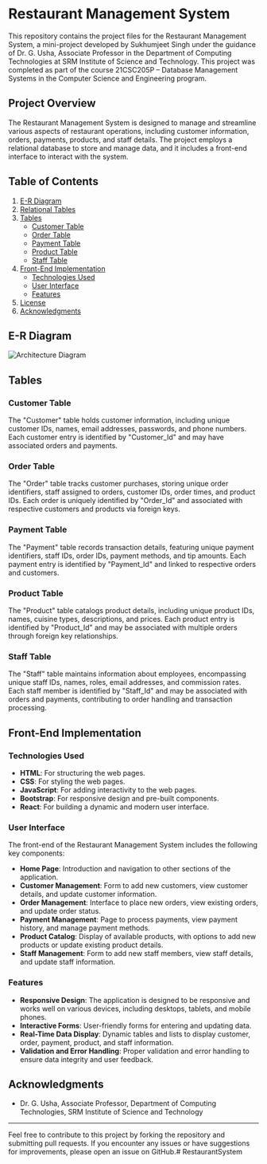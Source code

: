 # Restaurant Management System

This repository contains the project files for the Restaurant Management System, a mini-project developed by Sukhumjeet Singh under the guidance of Dr. G. Usha, Associate Professor in the Department of Computing Technologies at SRM Institute of Science and Technology. This project was completed as part of the course 21CSC205P – Database Management Systems in the Computer Science and Engineering program.

## Project Overview

The Restaurant Management System is designed to manage and streamline various aspects of restaurant operations, including customer information, orders, payments, products, and staff details. The project employs a relational database to store and manage data, and it includes a front-end interface to interact with the system.

## Table of Contents

1. [E-R Diagram](#e-r-diagram)
2. [Relational Tables](#relational-tables)
3. [Tables](#tables)
    - [Customer Table](#customer-table)
    - [Order Table](#order-table)
    - [Payment Table](#payment-table)
    - [Product Table](#product-table)
    - [Staff Table](#staff-table)
4. [Front-End Implementation](#front-end-implementation)
    - [Technologies Used](#technologies-used)
    - [User Interface](#user-interface)
    - [Features](#features)
5. [License](#license)
6. [Acknowledgments](#acknowledgments)

## E-R Diagram
![Architecture Diagram](https://github.com/sukhum29/RestaurantSystem/blob/main/Blank%20diagram-6.png?raw=true)

## Tables

### Customer Table

The "Customer" table holds customer information, including unique customer IDs, names, email addresses, passwords, and phone numbers. Each customer entry is identified by "Customer_Id" and may have associated orders and payments.

### Order Table

The "Order" table tracks customer purchases, storing unique order identifiers, staff assigned to orders, customer IDs, order times, and product IDs. Each order is uniquely identified by "Order_Id" and associated with respective customers and products via foreign keys.

### Payment Table

The "Payment" table records transaction details, featuring unique payment identifiers, staff IDs, order IDs, payment methods, and tip amounts. Each payment entry is identified by "Payment_Id" and linked to respective orders and customers.

### Product Table

The "Product" table catalogs product details, including unique product IDs, names, cuisine types, descriptions, and prices. Each product entry is identified by "Product_Id" and may be associated with multiple orders through foreign key relationships.

### Staff Table

The "Staff" table maintains information about employees, encompassing unique staff IDs, names, roles, email addresses, and commission rates. Each staff member is identified by "Staff_Id" and may be associated with orders and payments, contributing to order handling and transaction processing.

## Front-End Implementation

### Technologies Used

- **HTML**: For structuring the web pages.
- **CSS**: For styling the web pages.
- **JavaScript**: For adding interactivity to the web pages.
- **Bootstrap**: For responsive design and pre-built components.
- **React**: For building a dynamic and modern user interface.

### User Interface

The front-end of the Restaurant Management System includes the following key components:

- **Home Page**: Introduction and navigation to other sections of the application.
- **Customer Management**: Form to add new customers, view customer details, and update customer information.
- **Order Management**: Interface to place new orders, view existing orders, and update order status.
- **Payment Management**: Page to process payments, view payment history, and manage payment methods.
- **Product Catalog**: Display of available products, with options to add new products or update existing product details.
- **Staff Management**: Form to add new staff members, view staff details, and update staff information.

### Features

- **Responsive Design**: The application is designed to be responsive and works well on various devices, including desktops, tablets, and mobile phones.
- **Interactive Forms**: User-friendly forms for entering and updating data.
- **Real-Time Data Display**: Dynamic tables and lists to display customer, order, payment, product, and staff information.
- **Validation and Error Handling**: Proper validation and error handling to ensure data integrity and user feedback.


## Acknowledgments

- Dr. G. Usha, Associate Professor, Department of Computing Technologies, SRM Institute of Science and Technology

---

Feel free to contribute to this project by forking the repository and submitting pull requests. If you encounter any issues or have suggestions for improvements, please open an issue on GitHub.# RestaurantSystem

